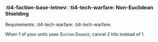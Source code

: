 ### :ti4-faction-base-letnev: :ti4-tech-warfare: **Non-Euclidean Shielding**

Requirements: :ti4-tech-warfare: :ti4-tech-warfare:

When 1 of your units uses <span style="font-variant:small-caps;">Sustain Damage</span>, cancel 2 hits instead of 1.
